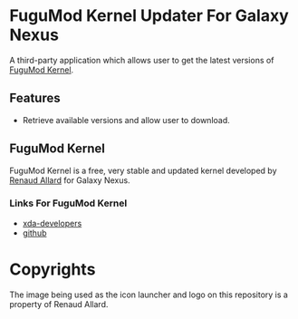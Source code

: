 # FuguMod Kernel Updater For Galaxy Nexus

A third-party application which allows user to get the latest versions of [FuguMod Kernel][1].  


## Features

- Retrieve available versions and allow user to download.


## FuguMod Kernel

FuguMod Kernel is a free, very stable and updated kernel developed by [Renaud Allard][2] for Galaxy Nexus.

### Links For FuguMod Kernel

- [xda-developers][3]
- [github][4]


# Copyrights

The image being used as the icon launcher and logo on this repository is a property of Renaud Allard. 


[1]: http://fugumod.org/galaxy_nexus/
[2]: http://forum.xda-developers.com/member.php?u=2859799
[3]: http://forum.xda-developers.com/showthread.php?t=1438417
[4]: https://github.com/renaudallard/gnexus_kernel
